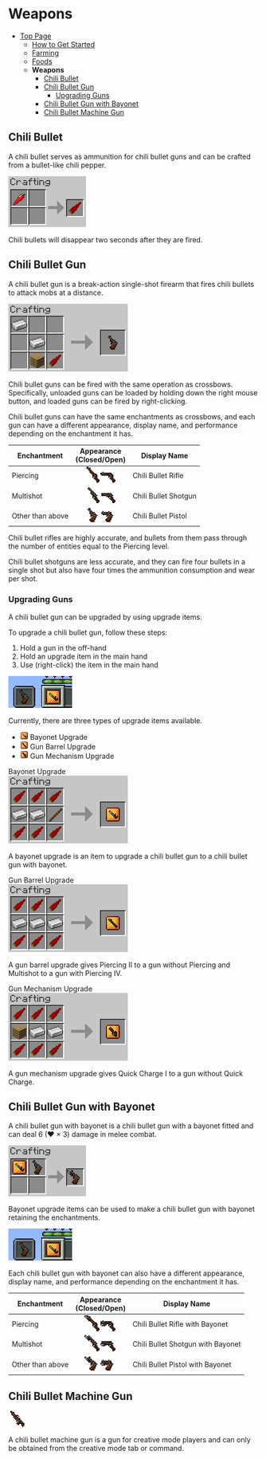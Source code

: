 # Weapons

- [Top Page](../index.html)
  - [How to Get Started](index.html)
  - [Farming](farming.html)
  - [Foods](foods.html)
  - **Weapons**
    - [Chili Bullet](#chili-bullet)
    - [Chili Bullet Gun](#chili-bullet-gun)
      - [Upgrading Guns](#upgrading-guns)
    - [Chili Bullet Gun with Bayonet](#chili-bullet-gun-with-bayonet)
    - [Chili Bullet Machine Gun](#chili-bullet-machine-gun)

## Chili Bullet

A chili bullet serves as ammunition for chili bullet guns and can be crafted from a bullet-like chili pepper.

![Crafting chili bullet](../media/item/crafting/crafting_chili_bullet.png)

Chili bullets will disappear two seconds after they are fired.

## Chili Bullet Gun

A chili bullet gun is a break-action single-shot firearm that fires chili bullets to attack mobs at a distance.

![Crafting chili bullet gun](../media/item/crafting/crafting_chili_bullet_gun.png)

Chili bullet guns can be fired with the same operation as crossbows. Specifically, unloaded guns can be loaded by holding down the right mouse button, and loaded guns can be fired by right-clicking.

Chili bullet guns can have the same enchantments as crossbows, and each gun can have a different appearance, display name, and performance depending on the enchantment it has.

|Enchantment|Appearance<br/>(Closed/Open)|Display Name|
|-----------|:--------------------------:|------------|
|Piercing|![ ](../media/item/rifle_32.png)![ ](../media/item/rifle_loading_32.png)|Chili Bullet Rifle|
|Multishot|![ ](../media/item/shotgun_32.png)![ ](../media/item/shotgun_loading_32.png)|Chili Bullet Shotgun|
|Other than above|![ ](../media/item/pistol_32.png)![ ](../media/item/pistol_loading_32.png)|Chili Bullet Pistol|

Chili bullet rifles are highly accurate, and bullets from them pass through the number of entities equal to the Piercing level.

Chili bullet shotguns are less accurate, and they can fire four bullets in a single shot but also have four times the ammunition consumption and wear per shot.

### Upgrading Guns

A chili bullet gun can be upgraded by using upgrade items.

To upgrade a chili bullet gun, follow these steps:

1. Hold a gun in the off-hand
2. Hold an upgrade item in the main hand
3. Use (right-click) the item in the main hand

![Upgrading chili bullet gun](../media/item/misc/upgrading_chili_bullet_gun.png)

Currently, there are three types of upgrade items available.

- ![ ](../media/item/upgrade_gun_bayonet.png) Bayonet Upgrade
- ![ ](../media/item/upgrade_gun_barrel.png) Gun Barrel Upgrade
- ![ ](../media/item/upgrade_gun_mechanism.png) Gun Mechanism Upgrade

Bayonet Upgrade  
![Crafting bayonet upgrade](../media/item/crafting/crafting_upgrade_gun_bayonet.png)

A bayonet upgrade is an item to upgrade a chili bullet gun to a chili bullet gun with bayonet.

Gun Barrel Upgrade  
![Crafting gun barrel upgrade](../media/item/crafting/crafting_upgrade_gun_barrel.png)

A gun barrel upgrade gives Piercing II to a gun without Piercing and Multishot to a gun with Piercing IV.

Gun Mechanism Upgrade  
![Crafting gun mechanism upgrade](../media/item/crafting/crafting_upgrade_gun_mechanism.png)

A gun mechanism upgrade gives Quick Charge I to a gun without Quick Charge.

## Chili Bullet Gun with Bayonet

A chili bullet gun with bayonet is a chili bullet gun with a bayonet fitted and can deal 6 (♥ × 3) damage in melee combat.

![Crafting chili bullet gun with bayonet](../media/item/crafting/crafting_bayoneted_gun_v1.2.0.png)

Bayonet upgrade items can be used to make a chili bullet gun with bayonet retaining the enchantments.

![Upgrading chili bullet gun](../media/item/misc/upgrading_chili_bullet_gun.png)

Each chili bullet gun with bayonet can also have a different appearance, display name, and performance depending on the enchantment it has.

|Enchantment|Appearance<br/>(Closed/Open)|Display Name|
|-----------|:--------------------------:|------------|
|Piercing|![ ](../media/item/rifle_bayoneted_32.png)![ ](../media/item/rifle_bayoneted_loading_32.png)|Chili Bullet Rifle with Bayonet|
|Multishot|![ ](../media/item/shotgun_bayoneted_32.png)![ ](../media/item/shotgun_bayoneted_loading_32.png)|Chili Bullet Shotgun with Bayonet|
|Other than above|![ ](../media/item/pistol_bayoneted_32.png)![ ](../media/item/pistol_bayoneted_loading_32.png)|Chili Bullet Pistol with Bayonet|

## Chili Bullet Machine Gun

![ ](../media/item/machine_gun_32.png)

A chili bullet machine gun is a gun for creative mode players and can only be obtained from the creative mode tab or command.
